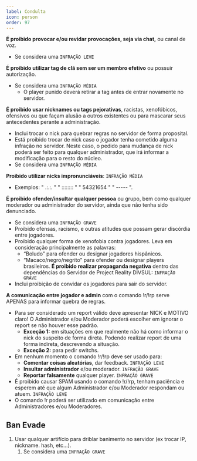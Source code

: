 ```yaml
---
label: Condulta
icon: person
order: 97
---
```


**É proibido provocar e/ou revidar provocações, seja via chat,** ou canal de voz.
- Se considera uma ``INFRAÇÃO LEVE``

**É proibido utilizar tag de clã sem ser um membro efetivo** ou possuir autorização.
- Se considera uma ``INFRAÇÃO MÉDIA``
    - O player punido deverá retirar a tag antes de entrar novamente no servidor.

**É proibido usar nicknames ou tags pejorativas**, racistas, xenofóbicos, ofensivos ou que façam alusão a outros existentes ou para mascarar seus antecedentes perante a administração.
   - Inclui trocar o nick para quebrar regras no servidor de forma proposital.
   - Está proibido trocar de nick caso o jogador tenha cometido alguma infração no servidor.
        Neste caso, o pedido para mudança de nick poderá ser feito para qualquer administrador, que irá informar a modificação para o resto do núcleo.
   - Se considera uma ``INFRAÇÃO MÉDIA``

**Proibido utilizar nicks impronunciáveis**: ``INFRAÇÃO MÉDIA``
   - Exemplos: " .:.:. " " :::::::: " " 54321654 " " ----- ".

**É proibido ofender/insultar qualquer pessoa** ou grupo, bem como qualquer moderador ou administrador do servidor, ainda que não tenha sido denunciado.
   - Se considera uma ``INFRAÇÃO GRAVE``
   - Proibido ofensas, racismo, e outras atitudes que possam gerar discórdia entre jogadores.
   - Proibido qualquer forma de xenofobia contra jogadores. Leva em consideração principalmente as palavras:
        - “Boludo” para ofender ou designar jogadores hispânicos.
        - “Macaco/negro/negrito” para ofender ou designar players brasileiros.
**É proibido realizar propaganda negativa** dentro das dependências do Servidor de Project Reality DIVSUL: ``INFRAÇÃO GRAVE``
   - Inclui proibição de convidar os jogadores para sair do servidor.

**A comunicação entre jogador e admin** com o comando !r/!rp serve APENAS para informar quebra de regras.
   - Para ser considerado um report válido deve apresentar NICK e MOTIVO claro! O Administrador e/ou Moderador poderá escolher em ignorar o report se não houver esse padrão.
        - **Exceção 1:** em situações em que realmente não há como informar o nick do suspeito de forma direta. Podendo realizar report de uma forma indireta, descrevendo a situação.
        - **Exceção 2:** para pedir switchs.
   - Em nenhum momento o comando !r/!rp deve ser usado para:
        - **Comentar coisas aleatórias**, dar feedback. ``INFRAÇÃO LEVE``
        - **Insultar administrador** e/ou moderador. ``INFRAÇÃO GRAVE``
        - **Reportar falsamente** qualquer player. ``INFRAÇÃO GRAVE``
   - É proibido causar SPAM usando o comando !r/!rp, tenham paciência e esperem até que algum Administrador e/ou Moderador respondam ou atuem. ``INFRAÇÃO LEVE``
   - O comando !r poderá ser utilizado em comunicação entre Administradores e/ou Moderadores.



## Ban Evade
1. Usar qualquer artifício para driblar banimento no servidor (ex trocar IP, nickname. hash, etc...).
    1. Se considera uma ``INFRAÇÃO GRAVE``
